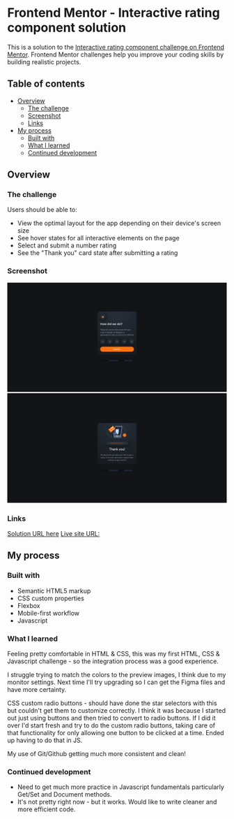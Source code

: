 # Frontend Mentor - Interactive rating component solution

This is a solution to the [Interactive rating component challenge on Frontend Mentor](https://www.frontendmentor.io/challenges/interactive-rating-component-koxpeBUmI). Frontend Mentor challenges help you improve your coding skills by building realistic projects. 

## Table of contents

- [Overview](#overview)
  - [The challenge](#the-challenge)
  - [Screenshot](#screenshot)
  - [Links](#links)
- [My process](#my-process)
  - [Built with](#built-with)
  - [What I learned](#what-i-learned)
  - [Continued development](#continued-development)
 

## Overview

### The challenge

Users should be able to:

- View the optimal layout for the app depending on their device's screen size
- See hover states for all interactive elements on the page
- Select and submit a number rating
- See the "Thank you" card state after submitting a rating

### Screenshot

![](./images/desktop_rating_screenshot.jpg)
![](./images/desktop_thanks_screenshot.jpg)

### Links

[Solution URL here](https://github.com/Johnsonworld/FEMentor-Interactive-Rating)
[Live site URL:](https://johnsonworld.github.io/FEMentor-Interactive-Rating/)

## My process

### Built with

- Semantic HTML5 markup
- CSS custom properties
- Flexbox
- Mobile-first workflow
- Javascript


### What I learned

Feeling pretty comfortable in HTML & CSS, this was my first HTML, CSS & Javascript challenge - so the integration process was a good experience.

I struggle trying to match the colors to the preview images, I think due to my monitor settings.  Next time I'll try upgrading so I can get the Figma files and have more certainty.

CSS custom radio buttons - should have done the star selectors with this but couldn't get them to customize correctly.  I think it was because I started out just using buttons and then tried to convert to radio buttons.  If I did it over I'd start fresh and try to do the custom radio buttons, taking care of that functionality for only allowing one button to be clicked at a time.  Ended up having to do that in JS.

My use of Git/Github getting much more consistent and clean! 

### Continued development

- Need to get much more practice in Javascript fundamentals particularly Get/Set and Document methods.  
- It's not pretty right now - but it works.  Would like to write cleaner and more efficient code.






